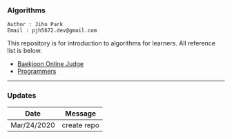 ### Algorithms  

```
Author : Jiho Park  
Email : pjh5672.dev@gmail.com   
```

This repository is for introduction to algorithms for learners. All reference list is below.  
- [Baekjoon Online Judge](https://www.acmicpc.net/) 
- [Programmers](https://programmers.co.kr/top_programmers/introduce)


___
### Updates

| Date | Message |
|:---:|:---:|
| Mar/24/2020 | create repo |
